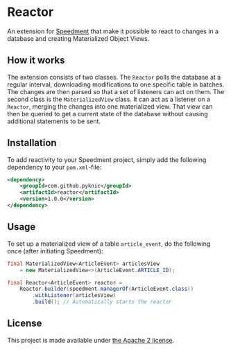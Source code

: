 # Reactor
An extension for [Speedment](https://github.com/speedment/speedment) that make it possible to react to changes in a database and creating Materialized Object Views.

## How it works
The extension consists of two classes. The `Reactor` polls the database at a regular interval, downloading modifications to one specific table in batches. The changes are then parsed so that a set of listeners can act on them. The second class is the `MaterializedView` class. It can act as a listener on a `Reactor`, merging the changes into one materialized view. That view can then be queried to get a current state of the database without causing additional statements to be sent.

## Installation
To add reactivity to your Speedment project, simply add the following dependency to your `pom.xml`-file:
```xml
<dependency>
    <groupId>com.github.pyknic</groupId>
    <artifactId>reactor</artifactId>
    <version>1.0.0</version>
</dependency>
```

## Usage
To set up a materialized view of a table `article_event`, do the following once (after initiating Speedment):
```java
final MaterializedView<ArticleEvent> articlesView 
    = new MaterializedView<>(ArticleEvent.ARTICLE_ID);

final Reactor<ArticleEvent> reactor = 
    Reactor.builder(speedment.managerOf(ArticleEvent.class))
        .withListener(articlesView)
        .build(); // Automatically starts the reactor
```

## License
This project is made available under [the Apache 2 license](http://www.apache.org/licenses/LICENSE-2.0).
